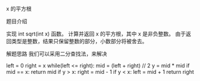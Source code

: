 x 的平方根

题目介绍

实现 int sqrt(int x) 函数。
计算并返回 x 的平方根，其中 x 是非负整数。
由于返回类型是整数，结果只保留整数的部分，小数部分将被舍去。

解题思路
我们可以采用二分查找法，来解决

left = 0
right = x
while(left <= right):
	mid = (left + right) // 2
	y = mid * mid
	if mid == x:
		return mid
	if y > x:
		right = mid - 1
	if y < x:
		left = mid + 1
return right
		
